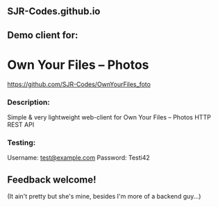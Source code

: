 ## SJR-Codes.github.io
## Demo client for:
# Own Your Files – Photos
https://github.com/SJR-Codes/OwnYourFiles_foto

### Description:

Simple & very lightweight web-client for Own Your Files – Photos HTTP REST API

### Testing:
Username: test@example.com
Password: Testi42

## Feedback welcome!

(It ain't pretty but she's mine, besides I'm more of a backend guy...)